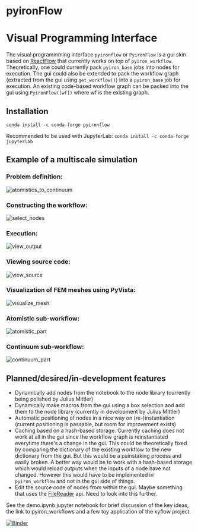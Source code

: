 # pyironFlow

# Visual Programming Interface
The visual programmming interface `pyironflow` or `PyironFlow` is a gui skin based on [ReactFlow](https://reactflow.dev/) that currently works on top of `pyiron_workflow`. Theoretically, one could currently pack `pyiron_base` jobs into nodes for execution. The gui could also be extended to pack the workflow graph (extracted from the gui using `get_workflow()`) into a `pyiron_base` job for execution. An existing code-based workflow graph can be packed into the gui using `PyironFlow([wf])` where wf is the existing graph.

## Installation

`conda install -c conda-forge pyironflow`

Recommended to be used with JupyterLab: `conda install -c conda-forge jupyterlab`

## Example of a multiscale simulation

### Problem definition:
![atomistics_to_continuum](docs/_static/multiscale_pf_science.png)

### Constructing the workflow:
![select_nodes](docs/_static/multiscale_pf_node_select.png)

### Execution:
![view_output](docs/_static/multiscale_pf_view_output.png)

### Viewing source code:
![view_source](docs/_static/multiscale_pf_view_source.png)

### Visualization of FEM meshes using PyVista:
![visualize_mesh](docs/_static/multiscale_pf_visualize_mesh.png)

### Atomistic sub-workflow:
![atomistic_part](docs/_static/multiscale_pf_atomistic_workflow.png)

### Continuum sub-workflow:
![continuum_part](docs/_static/multiscale_pf_FEM_workflow.png)

## Planned/desired/in-development features

- Dynamically add nodes from the notebook to the node library (currently being polished by Julius Mittler)
- Dynamically make macros from the gui using a box selection and add them to the node library (currently in development by Julius Mittler)
- Automatic positioning of nodes in a nice way on (re-)instantiation (current positioning is passable, but room for improvement exists)
- Caching based on a hash-based storage. Currently caching does not work at all in the gui since the workflow graph is reinstantiated everytime there's a change in the gui. This could be theoretically fixed by comparing the dictionary of the existing workflow to the new dictionary from the gui. But this would be a painstaking process and easily broken. A better way would be to work with a hash-based storage which would reload outputs when the inputs of a node have not changed. However this would have to be implemented in `pyiron_workflow` and not in the gui side of things.
- Edit the source code of nodes from within the gui. Maybe something that uses the [FileReader](https://stackoverflow.com/questions/51272255/how-to-use-filereader-in-react) api. Need to look into this further.

See the demo.ipynb jupyter notebook for  brief discussion of the key ideas, the link to pyiron_workflows and a few toy application of the xyflow project.

[![Binder](https://mybinder.org/badge_logo.svg)](https://mybinder.org/v2/gh/pyiron/pyironFlow/HEAD?labpath=pyironflow_demo.ipynb)
